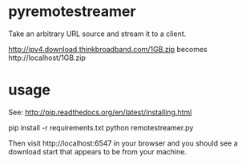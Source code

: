 pyremotestreamer
================

Take an arbitrary URL source and stream it to a client.

http://ipv4.download.thinkbroadband.com/1GB.zip becomes http://localhost/1GB.zip

usage
=====
See: http://pip.readthedocs.org/en/latest/installing.html

  pip install -r requirements.txt
  python remotestreamer.py

Then visit http://localhost:6547 in your browser and you should see a download start that appears to be from your machine.

